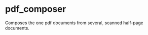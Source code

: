 pdf_composer
============

Composes the one pdf documents from several, scanned half-page documents.
